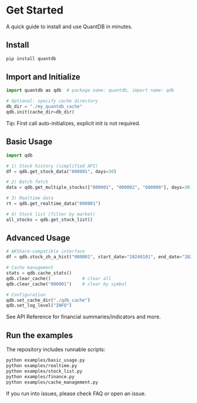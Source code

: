 # Get Started

A quick guide to install and use QuantDB in minutes.

## Install
```bash
pip install quantdb
```

## Import and Initialize
```python
import quantdb as qdb  # package name: quantdb, import name: qdb

# Optional: specify cache directory
db_dir = "./my_quantdb_cache"
qdb.init(cache_dir=db_dir)
```

Tip: First call auto-initializes, explicit init is not required.

## Basic Usage
```python
import qdb

# 1) Stock history (simplified API)
df = qdb.get_stock_data("000001", days=30)

# 2) Batch fetch
data = qdb.get_multiple_stocks(["000001", "000002", "600000"], days=30)

# 3) Realtime data
rt = qdb.get_realtime_data("000001")

# 4) Stock list (filter by market)
all_stocks = qdb.get_stock_list()
```

## Advanced Usage
```python
# AKShare-compatible interface
df = qdb.stock_zh_a_hist("000001", start_date="20240101", end_date="20240201")

# Cache management
stats = qdb.cache_stats()
qdb.clear_cache()            # clear all
qdb.clear_cache("000001")    # clear by symbol

# Configuration
qdb.set_cache_dir("./qdb_cache")
qdb.set_log_level("INFO")
```

See API Reference for financial summaries/indicators and more.

## Run the examples
The repository includes runnable scripts:
```bash
python examples/basic_usage.py
python examples/realtime.py
python examples/stock_list.py
python examples/finance.py
python examples/cache_management.py
```

If you run into issues, please check FAQ or open an issue.
